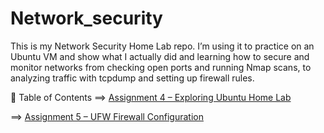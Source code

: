 # Network_security



This is my Network Security Home Lab repo. I’m using it to practice on an Ubuntu VM and show what I actually did and learning how to secure and monitor networks from checking open ports and running Nmap scans, to analyzing traffic with tcpdump and setting up firewall rules.  

📑 Table of Contents
==> [Assignment 4 – Exploring Ubuntu Home Lab](./exploring-ubuntu-home-lab.md)

==> [Assignment 5 – UFW Firewall Configuration](./UFW.md)
